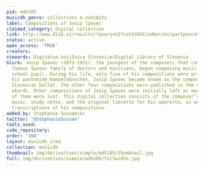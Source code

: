 ```yaml
---
pid: mdh105
musicdh_genre: collections & exhibits
label: Compositions of Josip Ipavec
claimed_category: digital collection
link: http://www.dlib.si/results/?query=%27col%3dSkladbe+Josipa+Ipavca%27&sortDir=ASC&sort=date&desc=URN%3aNBN%3aSI%3acol-V4D9D1OB&pageSize=25
status: active
open_access: 'TRUE'
creators: 
stewards: Digitalna knjižnica Slovenije/Digital Library of Slovenia
blurb: Josip Ipavec (1873-1921), the youngest of the composers that came from the
  famous Ipavec family of doctors and musicians, began composing music as a secondary
  school pupil. During his life, only five of his compositions were printed. With
  his pantomime Hampelmännchen, Josip Ipavec became known as the composer of the first
  Slovenian ballet. The other four compositions were published in the magazine Novi
  akordi. Other compositions of Josip Ipavec were initially left as manuscripts. Many
  of them were lost. This digital collection consists of the composer’s handwritten
  music, study notes, and the original libretto for his operetta, as well as many
  transcriptions of his compositions.
added_by: Stephanie Sussmeier
twitter: "@StephanieSussme"
tools_used: 
code_repository: 
order: '104'
layout: musicdh_item
collection: musicdh
thumbnail: img/derivatives/simple/mdh105/thumbnail.jpg
full: img/derivatives/simple/mdh105/fullwidth.jpg
---
```

